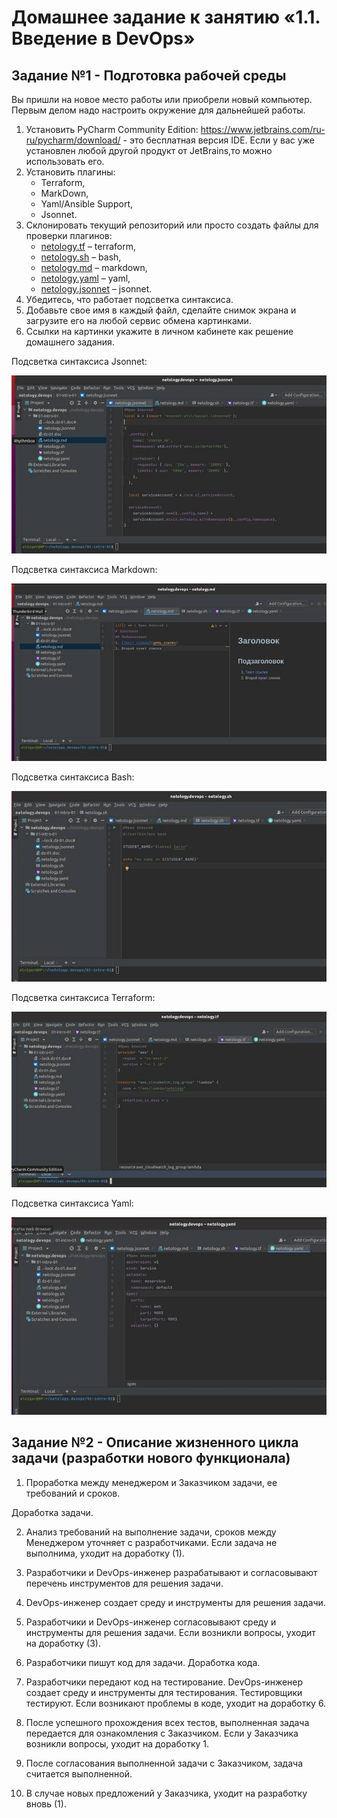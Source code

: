 # Домашнее задание к занятию «1.1. Введение в DevOps»

## Задание №1 - Подготовка рабочей среды

Вы пришли на новое место работы или приобрели новый компьютер.
Первым делом надо настроить окружение для дальнейшей работы. 

1. Установить PyCharm Community Edition: https://www.jetbrains.com/ru-ru/pycharm/download/ - это бесплатная версия IDE. 
Если у вас уже установлен любой другой продукт от JetBrains,то можно использовать его. 
1. Установить плагины:
    - Terraform,
    - MarkDown,
    - Yaml/Ansible Support,
    - Jsonnet.
1. Склонировать текущий репозиторий или просто создать файлы для проверки плагинов:
    - [netology.tf](netology.tf) – terraform,
    - [netology.sh](netology.sh) – bash,
    - [netology.md](netology.md) – markdown, 
    - [netology.yaml](netology.yaml) – yaml,
    - [netology.jsonnet](netology.jsonnet) – jsonnet.
1. Убедитесь, что работает подсветка синтаксиса.
1. Добавьте свое имя в каждый файл, сделайте снимок экрана и загрузите его на любой сервис обмена картинками.
1. Ссылки на картинки укажите в личном кабинете как решение домашнего задания. 

Подсветка синтаксиса Jsonnet:

![img](image/clip_image002.jpg)

 Подсветка синтаксиса Markdown:

![img](image/clip_image004.jpg)

 Подсветка синтаксиса Bash:

![img](image/clip_image006.jpg)

 Подсветка синтаксиса Terraform:

![img](image/clip_image008.jpg)

Подсветка синтаксиса Yaml:

![img](image/clip_image010.jpg)

 

## Задание №2 - Описание жизненного цикла задачи (разработки нового функционала)

1. Проработка между менеджером и Заказчиком задачи, ее требований и сроков.

Доработка задачи.

2.   Анализ требований на выполнение задачи, сроков между Менеджером уточняет с разработчиками. Если задача не выполнима, уходит на доработку (1).

3.   Разработчики и DevOps-инженер разрабатывают и согласовывают перечень инструментов для решения задачи.

4. DevOps-инженер создает среду и инструменты для решения задачи.

5.   Разработчики и DevOps-инженер согласовывают среду и инструменты для решения задачи. Если возникли вопросы, уходит на доработку (3).

6. Разработчики пишут код для задачи. Доработка кода.

7. Разработчики передают код на тестирование. DevOps-инженер создает среду и инструменты для тестирования. Тестировщики тестируют. Если возникают проблемы в коде, уходит на доработку 6.

8. После успешного прохождения всех тестов, выполненная задача передается для ознакомления с Заказчиком. Если у Заказчика возникли вопросы, уходит на доработку 1. 

9. После согласования выполненной задачи с Заказчиком, задача считается выполненной.

10. В случае новых предложений у Заказчика, уходит на разработку вновь (1).

 